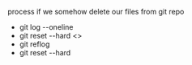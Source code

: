 process if we somehow delete our files from git repo 
- git log --oneline
- git reset --hard <>
- git reflog
- git reset --hard <initial>